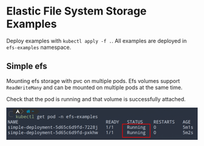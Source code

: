 # Elastic File System Storage Examples

Deploy examples with `kubectl apply -f .`.
All examples are deployed in `efs-examples` namespace.

## Simple efs

Mounting efs storage with pvc on multiple pods.
Efs volumes support `ReadWriteMany` and can be mounted on multiple pods at the same time.

Check that the pod is running and that volume is successfully attached.

<img title="Public http access" alt="alb public http access" src="../../assets/efs-simple.png">
